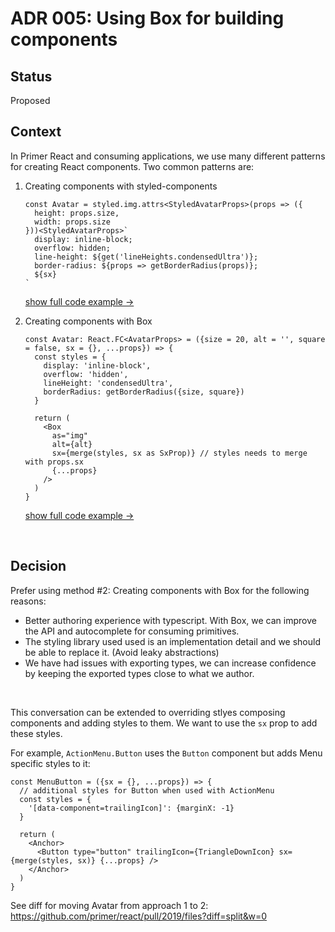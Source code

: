 # ADR 005: Using Box for building components

## Status

Proposed

## Context

In Primer React and consuming applications, we use many different patterns for creating React components. Two common patterns are:

1. Creating components with styled-components

    ```tsx
    const Avatar = styled.img.attrs<StyledAvatarProps>(props => ({
      height: props.size,
      width: props.size
    }))<StyledAvatarProps>`
      display: inline-block;
      overflow: hidden;
      line-height: ${get('lineHeights.condensedUltra')};
      border-radius: ${props => getBorderRadius(props)};
      ${sx}
    `
    ```

    [show full code example →](https://github.com/primer/react/pull/2019/files?diff=split&w=0)

2.  Creating components with Box

    ```tsx
    const Avatar: React.FC<AvatarProps> = ({size = 20, alt = '', square = false, sx = {}, ...props}) => {
      const styles = {
        display: 'inline-block',
        overflow: 'hidden',
        lineHeight: 'condensedUltra',
        borderRadius: getBorderRadius({size, square})
      }

      return (
        <Box
          as="img"
          alt={alt}
          sx={merge(styles, sx as SxProp)} // styles needs to merge with props.sx
          {...props}
        />
      )
    }
    ```

    [show full code example →](https://github.com/primer/react/pull/2019/files?diff=split&w=0)

&nbsp;

## Decision

Prefer using method #2: Creating components with Box for the following reasons:

- Better authoring experience with typescript. With Box, we can improve the API and autocomplete for consuming primitives.
- The styling library used used is an implementation detail and we should be able to replace it. (Avoid leaky abstractions)
- We have had issues with exporting types, we can increase confidence by keeping the exported types close to what we author.

&nbsp;

This conversation can be extended to overriding stlyes composing components and adding styles to them. We want to use the `sx` prop to add these styles.

For example, `ActionMenu.Button` uses the `Button` component but adds Menu specific styles to it:

```tsx
const MenuButton = ({sx = {}, ...props}) => {
  // additional styles for Button when used with ActionMenu
  const styles = {
    '[data-component=trailingIcon]': {marginX: -1}
  }

  return (
    <Anchor>
      <Button type="button" trailingIcon={TriangleDownIcon} sx={merge(styles, sx)} {...props} />
    </Anchor>
  )
}
```

See diff for moving Avatar from approach 1 to 2: https://github.com/primer/react/pull/2019/files?diff=split&w=0
